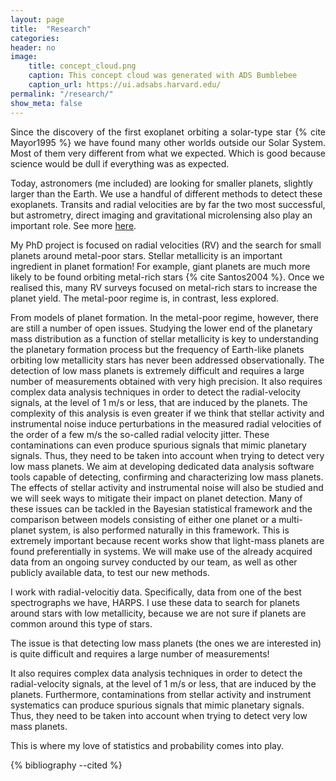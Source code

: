 ```yaml
---
layout: page
title:  "Research"
categories:
header: no
image:
    title: concept_cloud.png
    caption: This concept cloud was generated with ADS Bumblebee
    caption_url: https://ui.adsabs.harvard.edu/
permalink: "/research/"
show_meta: false
---
```



<p align="justify">Since the discovery of the first exoplanet orbiting a solar-type star {% cite Mayor1995 %} 
we have found many other worlds outside our Solar System. Most of them very different from 
what we expected. Which is good because science would be dull if everything was as expected.</p>

Today, astronomers (me included) are looking for smaller planets, slightly larger than the 
Earth. We use a handful of different methods to detect these exoplanets. Transits and radial 
velocities are by far the two most successful, but astrometry, direct imaging and gravitational 
microlensing also play an important role. 
See more [here](http://en.wikipedia.org/wiki/Methods_of_detecting_exoplanets).

My PhD project is focused on radial velocities (RV) and the search for small planets around metal-poor
stars. Stellar metallicity is an important ingredient in planet formation! For example, giant 
planets are much more likely to be found orbiting metal-rich stars {% cite Santos2004 %}. Once
we realised this, many RV surveys focused on metal-rich stars to increase the planet yield. The 
metal-poor regime is, in contrast, less explored. 

From models of planet formation. In the metal-poor regime, however, there are still a number of open issues. Studying the lower end of the planetary mass distribution as a function of stellar metallicity is key to understanding the planetary formation process but the frequency of Earth-like planets orbiting low metallicity stars has never been addressed observationally. The detection of low mass planets is extremely difficult and requires a large number of measurements obtained with very high precision. It also requires complex data analysis techniques in order to detect the radial-velocity signals, at the level of 1 m/s or less, that are induced by the planets. The complexity of this analysis is even greater if we think that stellar activity and instrumental noise induce perturbations in the measured radial velocities of the order of a few m/s the so-called radial velocity jitter. These contaminations can even produce spurious signals that mimic planetary signals. Thus, they need to be taken into account when trying to detect very low mass planets. We aim at developing dedicated data analysis software tools capable of detecting, confirming and characterizing low mass planets. The effects of stellar activity and instrumental noise will also be studied and we will seek ways to mitigate their impact on planet detection. Many of these issues can be tackled in the Bayesian statistical framework and the comparison between models consisting of either one planet or a multi-planet system, is also performed naturally in this framework. This is extremely important because recent works show that light-mass planets are found preferentially in systems. We will make use of the already acquired data from an ongoing survey conducted by our team, as well as other publicly available data, to test our new methods.





I work with radial-velocitiy data. Specifically, data from one of the best spectrographs we have, HARPS. I use these data to search for planets around stars with low metallicity, because we are not sure if planets are common around this type of stars. 

The issue is that detecting low mass planets (the ones we are interested in) is quite difficult and requires a large number of measurements! 

It also requires complex data analysis techniques in order to detect the radial-velocity signals, at the level of 1 m/s or less, that are induced by the planets. Furthermore, contaminations from stellar activity and instrument systematics can produce spurious signals that mimic planetary signals. Thus, they need to be taken into account when trying to detect very low mass planets. 

This is where my love of statistics and probability comes into play. 

{% bibliography --cited %}
